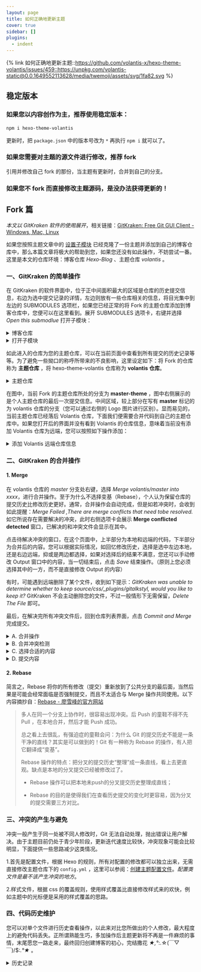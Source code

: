 ```yaml
---
layout: page
title: 如何正确地更新主题
cover: true
sidebar: []
plugins:
  - indent
---
```


{% link 如何正确地更新主题::https://github.com/volantis-x/hexo-theme-volantis/issues/459::https://unpkg.com/volantis-static@0.0.1649552113628/media/twemoji/assets/svg/1fa82.svg %}

## 稳定版本

### 如果您以内容创作为主，推荐使用稳定版本：

```bash
npm i hexo-theme-volantis
```

更新时，把 `package.json` 中的版本号改为 `*` 再执行 `npm i` 就可以了。

### 如果您需要对主题的源文件进行修改，推荐 fork

引用并修改自己 fork 的那份，当主题有更新时，合并到自己的分支。


### 如果您不 fork 而直接修改主题源码，是没办法获得更新的！

## Fork 篇

*本文以 GitKraken 软件的使用展开*，相关链接：[GitKraken: Free Git GUI Client - Windows, Mac, Linux](https://www.gitkraken.com/)

如果您按照主题文章中的 [设置子模块](/v5/advanced-settings/#设置子模块) 已经克隆了一份主题并添加到自己的博客仓库中，那么本篇文章将极大的帮助到您，如果您还没有如此操作，不妨尝试一番。这里是本文的仓库环境：博客仓库 *Hexo-Blog* 、主题仓库 *volantis* 。

### 一、GitKraken 的简单操作

在 GitKraken 的软件界面中，位于正中间面积最大的区域是仓库的历史提交信息，右边为选中提交记录的详情，左边则放有一些仓库相关的信息，将目光集中到左边的  SUBMODULES 选项栏，如果您已经正常的将 Fork 的主题仓库添加到博客仓库中，您便可以在这里看到。展开 SUBMODULES 选项卡，右键并选择 *Open this submodlue* 打开子模块：

<details><summary>博客仓库</summary>

![image](./images/91117158-83595300-e6c0-11ea-85b0-3ac12afcf57b.png)

</details>

<details><summary>打开子模块</summary>

![Snipaste_2020-08-25_09-40-13](./images/91114771-45a5fb80-e6bb-11ea-8a0f-f1bc6c3b6817.png)

</details>

如此进入的仓库为您的主题仓库，可以在当前页面中查看到所有提交的历史记录等等。为了避免一些拗口的称呼所带来的不良影响，这里设定如下：将 Fork 的仓库称为 **主题仓库** ，将 hexo-theme-volantis 仓库称为 **volantis 仓库**。

<details><summary>主题仓库</summary>

![image](./images/91116761-b0f1cc80-e6bf-11ea-9eb7-89de7dbedb79.png)

</details>

在图中，当前 Fork 的主题仓库所处的分支为 **master-theme** ，图中右侧展示的是个人主题仓库的最后一次提交信息。中间区域，较上部分在写有 **master** 标记的为 volantis 仓库的分支（您可以通过右侧的 Logo 图片进行区别）。显而易见的，当前主题仓库已经落后 Volantis 仓库，下面我们便需要合并代码到自己的主题仓库中。如果您打开后的界面并没有看到 Volantis 的仓库信息，意味着当前没有添加 Volantis 仓库为远端，您可以按照如下操作添加：

<details><summary>添加 Volantis 远端仓库信息</summary>

在左侧面板的 *REMOTE* 选项卡处，点击加号，进入如下图所示界面，选中 **volantis-x/hexo-theme-volantis** 后添加即可。

![Snipaste_2020-08-25_09-42-16](./images/91115836-ad5d4600-e6bd-11ea-9084-40fe01dafed1.png)


</details>


### 二、GitKraken 的合并操作

#### 1. Merge 

在 volantis 仓库的 *master* 分支处右键，选择 *Merge volantis/master into xxxx*，进行合并操作。至于为什么不选择变基（Rebase），个人认为保留仓库的提交历史比修改历史更好。通常，合并操作会自动完成，但是如若冲突时，会收到如此提醒：*Merge Failed ,There are merge conflicts that need tobe resolved.* 如它所说存在需要解决的冲突，此时右侧选项卡会展示 **Merge conflicted detected** 窗口，已解决的和冲突文件会显示在其中。

点击待解决冲突的窗口，在这个页面中，上半部分为本地和远端的代码，下半部分为合并后的内容。您可以根据实际情况，如回忆修改历史，选择是选中左边本地，还是右边远端，抑或是两边都选择，如果对选择后的结果不满意，您还可以手动修改 Output 窗口中的内容，当一切结束后，点击 *Save* 结束操作。（原则上您必须选择其中的一方，而不是直接修改 Output 的内容）

有时，可能遇到远端删除了某个文件，收到如下提示：*GitKraken was unable to determine whether to keep source/css/_plugins/gitalkstyl, would you like to keep it?* GitKraken 不会主动删除您的文件，不过一般情形下无需保留，*Delete The File* 即可。

最后，在解决完所有冲突文件后，回到仓库列表界面，点击 *Commit and Merge* 完成提交。

<details><summary>A. 合并操作</summary>

![image](./images/91128121-2bc7e100-e6da-11ea-99c9-16f8521b7d4c.png)

</details>

<details><summary>B. 合并冲突检测</summary>

![image](./images/91128803-68e0a300-e6db-11ea-9fdb-4ea91a6c6a3c.png)

</details>

<details><summary>C. 选择合适的内容</summary>

![image](./images/91129077-f4f2ca80-e6db-11ea-9ea8-47b09d4be32c.png)

</details>

<details><summary>D. 提交内容</summary>

![image](./images/91132519-caa30c00-e6df-11ea-94fa-f31d8279f5a6.png)

</details>

#### 2. Rebase

简言之，Rebase 将你的所有修改（提交）重新放到了公共分支的最后面，当然后果是可能会经常面临是否强制提交，而且不太适合与 Merge  操作共同使用。以下内容摘抄自：[Rebase - 廖雪峰的官方网站](https://www.liaoxuefeng.com/wiki/896043488029600/1216289527823648)

> 多人在同一个分支上协作时，很容易出现冲突。后 Push 的童鞋不得不先 Pull ，在本地合并，然后才能 Push 成功。
>
> 总之看上去很乱，有强迫症的童鞋会问：为什么 Git 的提交历史不能是一条干净的直线？其实是可以做到的！Git 有一种称为 Rebase 的操作，有人把它翻译成“变基”。
>
> Rebase 操作的特点：把分叉的提交历史“整理”成一条直线，看上去更直观。缺点是本地的分叉提交已经被修改过了。
>
> - Rebase 操作可以把本地未push的分叉提交历史整理成直线；
>
> - Rebase 的目的是使得我们在查看历史提交的变化时更容易，因为分叉的提交需要三方对比。

### 三、冲突的产生与避免

冲突一般产生于同一处被不同人修改时，Git 无法自动处理，抛出错误让用户解决。由于主题目前仍处于青少年阶段，更新迭代速度比较快，冲突现象可能会比较明显，下面提供一些思路减少这类情况。

1.首先是配置文件，根据 Hexo 的规则，所有对配置的修改都可以独立出来，无需直接修改主题仓库下的 `config.yml` ，这里可以参阅：[创建主题配置文件](/v5/theme-settings/#创建主题配置文件)。*配置类文件是最不该产生冲突的地方*。

2.样式文件，根据 css 的覆盖规则，使用样式覆盖比直接修改样式来的欢快，例如主题中的光标便是采用的样式覆盖的思路。
 
### 四、代码历史维护

您可以对单个文件进行历史查看操作，以此来对比您所做出的个人修改，最大程度上的避免代码丢失。正所谓熟能生巧，多加操作后主题更新将不再是一件麻烦的事情，末尾愿您一路走来，最终回归创建博客的初心，完结撒花 *★,°*:.☆(￣▽￣)/$:*.°★* 。

<details><summary>历史记录</summary>

![image](./images/91163040-8293e180-e6ff-11ea-971f-27b1959d436d.png)

</details>

